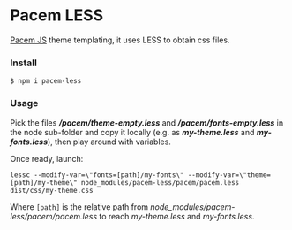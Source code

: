 ﻿# Pacem LESS

[Pacem JS](https://www.npmjs.com/package/pacem) theme templating, it uses LESS to obtain css files.

### Install

```
$ npm i pacem-less
```

### Usage

Pick the files **_/pacem/theme-empty.less_** and **_/pacem/fonts-empty.less_** 
in the node sub-folder and copy it locally (e.g. as **_my-theme.less_** and **_my-fonts.less_**), then play around with variables.

Once ready, launch:

```
lessc --modify-var=\"fonts=[path]/my-fonts\" --modify-var=\"theme=[path]/my-theme\" node_modules/pacem-less/pacem/pacem.less dist/css/my-theme.css
```

Where `[path]` is the relative path from _node_modules/pacem-less/pacem/pacem.less_ to
reach _my-theme.less_ and _my-fonts.less_.